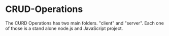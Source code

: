 # CRUD-Operations
The CURD Operations has two main folders. "client" and "server". Each one of those is a stand alone node.js and JavaScript project.
